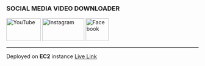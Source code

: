 ### SOCIAL MEDIA VIDEO DOWNLOADER ###
<img src="https://github.com/user-attachments/assets/bc059359-42df-4ed7-a46d-ab62e34384eb" alt="YouTube" width="90" height="60"/>

<img src="https://github.com/user-attachments/assets/83ac69ce-5213-419c-b56a-e75c725bd5e2" alt="Instagram" width="110" height="60"/>

<img src="https://github.com/user-attachments/assets/fadfaf61-fe60-480b-a347-cf98adc629ff" alt="Facebook" width="60" height="60"/>

---
Deployed on **EC2** instance
[Live Link](http://43.204.82.67:8080/VideoDownloader/)



